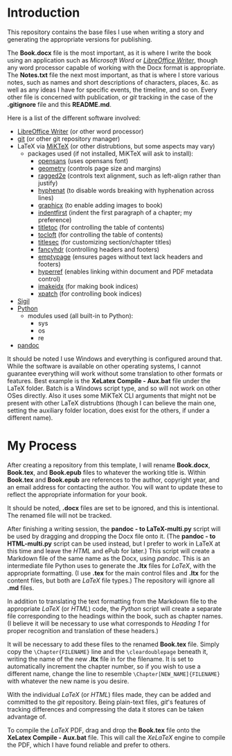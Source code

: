 # Introduction
This repository contains the base files I use when writing a story and generating the appropriate versions for publishing.

The **Book.docx** file is the most important, as it is where I write the book using an application such as *Microsoft Word* or *[LibreOffice Writer](https://www.libreoffice.org/)*, though any word processor capable of working with the Docx format is appropriate.
The **Notes.txt** file the next most important, as that is where I store various notes, such as names and short descriptions of characters, places, &c. as well as any ideas I have for specific events, the timeline, and so on.
Every other file is concerned with publication, or *git* tracking in the case of the **.gitignore** file and this **README.md**.

Here is a list of the different software involved:
- [LibreOffice Writer](https://www.libreoffice.org/) (or other word processor)
- [git](https://git-scm.com/) (or other git repository manager)
- LaTeX via [MiKTeX](https://miktex.org/) (or other distrubtions, but some aspects may vary)
	- packages used (if not installed, MiKTeX will ask to install):
		- [opensans](https://ctan.org/pkg/opensans) (uses opensans font)
		- [geometry](https://ctan.org/pkg/geometry) (controls page size and margins)
		- [ragged2e](https://ctan.org/pkg/ragged2e) (controls text alignment, such as left-align rather than justify)
		- [hyphenat](https://ctan.org/pkg/hyphenat) (to disable words breaking with hyphenation across lines)
		- [graphicx](https://ctan.org/pkg/graphicx) (to enable adding images to book)
		- [indentfirst](https://ctan.org/pkg/indentfirst) (indent the first paragraph of a chapter; my preference)
		- [titletoc](https://ctan.org/pkg/titletoc) (for controlling the table of contents)
		- [tocloft](https://ctan.org/pkg/tocloft) (for controlling the table of contents)
		- [titlesec](https://ctan.org/pkg/titlesec) (for customizing section/chapter titles)
		- [fancyhdr](https://ctan.org/pkg/fancyhdr) (controlling headers and footers)
		- [emptypage](https://ctan.org/pkg/emptypage) (ensures pages without text lack headers and footers)
		- [hyperref](https://ctan.org/pkg/hyperref) (enables linking within document and PDF metadata control)
		- [imakeidx](https://ctan.org/pkg/imakeidx) (for making book indices)
		- [xpatch](https://ctan.org/pkg/xpatch) (for controlling book indices)
- [Sigil](https://sigil-ebook.com/)
- [Python](https://www.python.org/)
	- modules used (all built-in to Python):
		- sys
		- os
		- re
- [pandoc](https://pandoc.org/)

It should be noted I use Windows and everything is configured around that.
While the software is available on other operating systems, I cannot guarantee everything will work without some translation to other formats or features.
Best example is the **XeLatex Compile - Aux.bat** file under the LaTeX folder.
Batch is a Windows script type, and so will not work on other OSes directly.
Also it uses some MiKTeX CLI arguments that might not be present with other LaTeX distrubtions (though I can believe the main one, setting the auxiliary folder location, does exist for the others, if under a different name).

# My Process
After creating a repository from this template, I will rename **Book.docx**, **Book.tex**, and **Book.epub** files to whatever the working title is.
Within **Book.tex** and **Book.epub** are references to the author, copyright year, and an email address for contacting the author.
You will want to update these to reflect the appropriate information for your book.

It should be noted, **.docx** files are set to be ignored, and this is intentional.
The renamed file will not be tracked.

After finishing a writing session, the **pandoc - to LaTeX-multi.py** script will be used by dragging and dropping the Docx file onto it.
(The **pandoc - to HTML-multi.py** script can be used instead, but I prefer to work in LaTeX at this time and leave the *HTML* and ePub for later.)
This script will create a Markdown file of the same name as the Docx, using *pandoc*.
This is an intermediate file Python uses to generate the **.ltx** files for *LaTeX*, with the appropriate formatting.
(I use **.tex** for the main control files and **.ltx** for the content files, but both are *LaTeX* file types.)
The repository will ignore all **.md** files.

In addition to translating the text formatting from the Markdown file to the appropriate *LaTeX* (or *HTML*) code, the *Python* script will create a separate file corresponding to the headings within the book, such as chapter names.
(I believe it will be necessary to use what corresponds to *Heading 1* for proper recognition and translation of these headers.)

It will be necessary to add these files to the renamed **Book.tex** file.
Simply copy the `\Chapter{FILENAME}` line and the `\cleardoublepage` beneath it, writing the name of the new **.ltx** file in for the filename.
It is set to automatically increment the chapter number, so if you wish to use a different name, change the line to resemble `\Chapter[NEW_NAME]{FILENAME}` with whatever the new name is you desire.

With the individual *LaTeX* (or *HTML*) files made, they can be added and committed to the *git* repository.
Being plain-text files, *git*'s features of tracking differences and compressing the data it stores can be taken advantage of.

To compile the *LaTeX* PDF, drag and drop the **Book.tex** file onto the **XeLatex Compile - Aux.bat** file.
This will call the *XeLaTeX* engine to compile the PDF, which I have found reliable and prefer to others.
